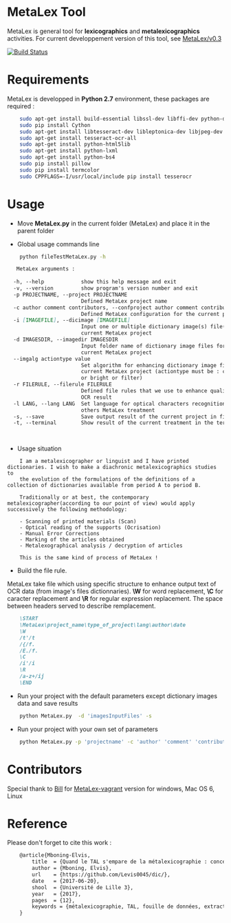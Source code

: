 # MetaLex Tool
MetaLex is general tool for **lexicographics** and **metalexicographics** activities.
For current developpement version of this tool, see [MetaLex/v0.3](https://github.com/Levis0045/MetaLex/tree/v0.3)

[![Build Status](https://travis-ci.org/claroline/Distribution.svg?branch=master)](mteprojet.fr/MetaLex)

# Requirements

MetaLex is developped in **Python 2.7** environment, these packages are required :

```sh
    sudo apt-get install build-essential libssl-dev libffi-dev python-dev
    sudo pip install Cython
    sudo apt-get install libtesseract-dev libleptonica-dev libjpeg-dev zlib1g-dev libpng-dev
    sudo apt-get install tesseract-ocr-all
    sudo apt-get install python-html5lib
    sudo apt-get install python-lxml
    sudo apt-get install python-bs4
    sudo pip install pillow
    sudo pip install termcolor
    sudo CPPFLAGS=-I/usr/local/include pip install tesserocr
```

# Usage

- Move **MetaLex.py** in the current folder (MetaLex) and place it in the parent folder

- Global usage commands line


```sh
    python fileTestMetaLex.py -h
```

```md
   MetaLex arguments :
   
  -h, --help            show this help message and exit
  -v, --version         show program's version number and exit
  -p PROJECTNAME, --project PROJECTNAME
                        Defined MetaLex project name
  -c author comment contributors, --confproject author comment contributors
                        Defined MetaLex configuration for the current project
  -i [IMAGEFILE], --dicimage [IMAGEFILE]
                        Input one or multiple dictionary image(s) file(s) for
                        current MetaLex project
  -d IMAGESDIR, --imagedir IMAGESDIR
                        Input folder name of dictionary image files for
                        current MetaLex project
  --imgalg actiontype value
                        Set algorithm for enhancing dictionary image files for
                        current MetaLex project (actiontype must be : constrat
                        or bright or filter)
  -r FILERULE, --filerule FILERULE
                        Defined file rules that we use to enhance quality of
                        OCR result
  -l LANG, --lang LANG  Set language for optical characters recognition and
                        others MetaLex treatment
  -s, --save            Save output result of the current project in files
  -t, --terminal        Show result of the current treatment in the terminal

  
```

- Usage situation

```
    I am a metalexicographer or linguist and I have printed dictionaries. I wish to make a diachronic metalexicographics studies to
    the evolution of the formulations of the definitions of a collection of dictionaries available from period A to period B.
    
    Traditionally or at best, the contemporary metalexicographer(according to our point of view) would apply successively the following methodology:
    
    - Scanning of printed materials (Scan)
    - Optical reading of the supports (Ocrisation)
    - Manual Error Corrections
    - Marking of the articles obtained
    - Metalexographical analysis / decryption of articles
    
    This is the same kind of process of MetaLex !

```


- Build the file rule. 

MetaLex take file which using  specific structure to enhance output text of OCR data (from image's files dictionnaries). **\W** for word replacement, **\C** for caracter replacement and **\R**  for regular expression replacement. The space between headers served to describe remplacement.

```md
    \START
    \MetaLex\project_name\type_of_project\lang\author\date
    \W
    /t'/t
    /{/f.
    /E./f.
    \C
    /i'/i
    \R
    /a-z+/ij
    \END
```


- Run your project with the default parameters except dictionary images data and save results


```sh
    python MetaLex.py  -d 'imagesInputFiles' -s
```


- Run your project with your own set of parameters 


```sh
    python MetaLex.py -p 'projectname' -c 'author' 'comment' 'contributors' -d 'imagesInputFiles' -r 'file_Rule.dic' -l fra
```


# Contributors

Special thank to [Bill](https://github.com/billmetangmo) for [MetaLex-vagrant](https://github.com/Levis0045/MetaLex-vagrant) version for windows, Mac OS 6, Linux


# Reference

Please don't forget to cite this work :

```latex
    @article{Mboning-Elvis,
        title  = {Quand le TAL s'empare de la métalexicographie : conception d'un outil pour le métalexicographe},
        author = {Mboning, Elvis},
        url    = {https://github.com/Levis0045/dic/},
        date   = {2017-06-20},
        shool  = {Université de Lille 3},
        year   = {2017},
        pages  = {12},
        keywords = {métalexicographie, TAL, fouille de données, extraction d'information, lecture optique, lexicographie, Xmlisation, DTD}
    }
```


